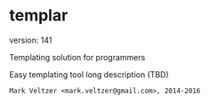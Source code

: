 templar
=======

version: 141

Templating solution for programmers

Easy templating tool long description (TBD)

	Mark Veltzer <mark.veltzer@gmail.com>, 2014-2016
